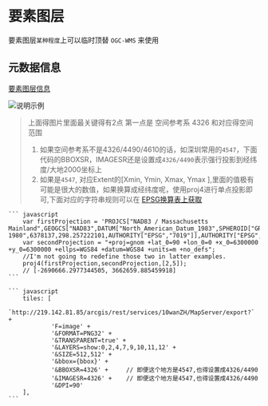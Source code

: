 # 要素图层

要素图层`某种程度`上可以临时顶替 `OGC-WMS` 来使用

## 元数据信息
[要素图层信息](http://219.142.81.85/arcgis/rest/services/10wanZH/MapServer/11)

![说明示例](static/modules/mapboxgl/example-introduce/arcgis-mapserver/arcgismapserver/featurelayerinfo.png)

> 上面得图片里面最关键得有2点 第一点是 空间参考系 4326 和对应得空间范围
> 1. 如果空间参考系不是4326/4490/4610的话，如深圳常用的`4547`，下面代码的BBOXSR，IMAGESR还是设置成`4326/4490`表示强行投影到经纬度/大地2000坐标上
> 2. 如果是`4547`, 对应Extent的[Xmin, Ymin, Xmax, Ymax ],里面的值极有可能是很大的数值，如果换算成经纬度呢，使用proj4进行单点投影即可,下面对应的字符串规则可以在 [EPSG换算表上获取](http://develop.smaryun.com:8899/#/standard/epsg)

    ``` javascript
        var firstProjection = 'PROJCS["NAD83 / Massachusetts Mainland",GEOGCS["NAD83",DATUM["North_American_Datum_1983",SPHEROID["GRS 1980",6378137,298.257222101,AUTHORITY["EPSG","7019"]],AUTHORITY["EPSG","6269"]],PRIMEM["Greenwich",0,AUTHORITY["EPSG","8901"]],UNIT["degree",0.01745329251994328,AUTHORITY["EPSG","9122"]],AUTHORITY["EPSG","4269"]],UNIT["metre",1,AUTHORITY["EPSG","9001"]],PROJECTION["Lambert_Conformal_Conic_2SP"],PARAMETER["standard_parallel_1",42.68333333333333],PARAMETER["standard_parallel_2",41.71666666666667],PARAMETER["latitude_of_origin",41],PARAMETER["central_meridian",-71.5],PARAMETER["false_easting",200000],PARAMETER["false_northing",750000],AUTHORITY["EPSG","26986"],AXIS["X",EAST],AXIS["Y",NORTH]]';
        var secondProjection = "+proj=gnom +lat_0=90 +lon_0=0 +x_0=6300000 +y_0=6300000 +ellps=WGS84 +datum=WGS84 +units=m +no_defs";
        //I'm not going to redefine those two in latter examples.
        proj4(firstProjection,secondProjection,[2,5]);
        // [-2690666.2977344505, 3662659.885459918]
    ```

    ``` javascript
        tiles: [
            `http://219.142.81.85/arcgis/rest/services/10wanZH/MapServer/export?` +
                'F=image' +
                '&FORMAT=PNG32' +
                '&TRANSPARENT=true' +
                '&LAYERS=show:0,2,4,7,9,10,11,12' +
                '&SIZE=512,512' +
                '&bbox={bbox}' +
                '&BBOXSR=4326' +     // 即便这个地方是4547,也得设置成4326/4490
                '&IMAGESR=4326' +    // 即便这个地方是4547,也得设置成4326/4490
                '&DPI=90'
        ],
    ```

